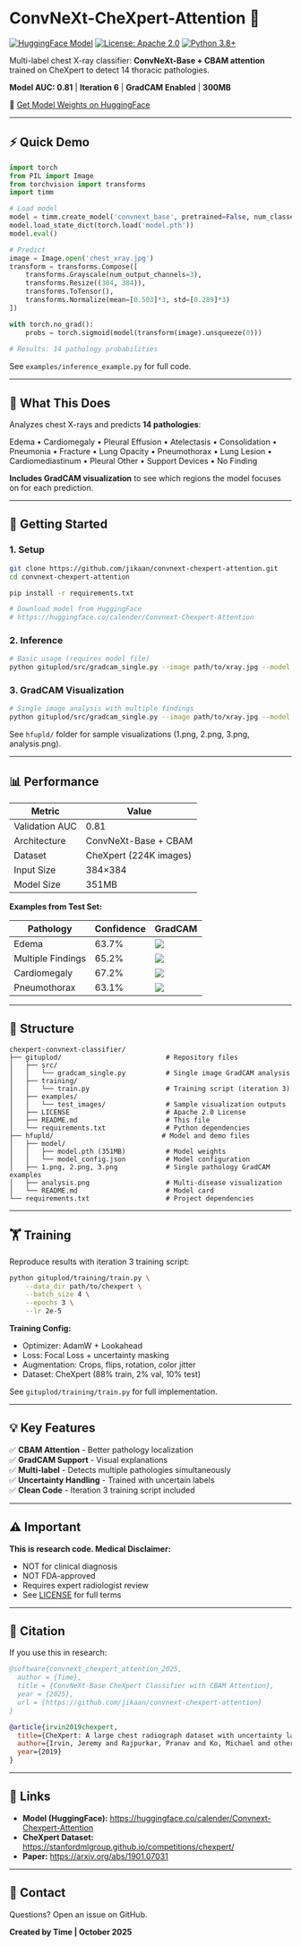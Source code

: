 # ConvNeXt-CheXpert-Attention 🏥

[![HuggingFace Model](https://img.shields.io/badge/%F0%9F%A4%97-Model%20Hub-yellow)](https://huggingface.co/calender/Convnext-Chexpert-Attention)
[![License: Apache 2.0](https://img.shields.io/badge/License-Apache%202.0-blue.svg)](LICENSE)
[![Python 3.8+](https://img.shields.io/badge/python-3.8+-blue.svg)](https://www.python.org/downloads/)

Multi-label chest X-ray classifier: **ConvNeXt-Base + CBAM attention** trained on CheXpert to detect 14 thoracic pathologies.

**Model AUC: 0.81** | **Iteration 6** | **GradCAM Enabled** | **300MB**

🤗 [Get Model Weights on HuggingFace](https://huggingface.co/calender/Convnext-Chexpert-Attention)

---

## ⚡ Quick Demo

```python
import torch
from PIL import Image
from torchvision import transforms
import timm

# Load model
model = timm.create_model('convnext_base', pretrained=False, num_classes=14)
model.load_state_dict(torch.load('model.pth'))
model.eval()

# Predict
image = Image.open('chest_xray.jpg')
transform = transforms.Compose([
    transforms.Grayscale(num_output_channels=3),
    transforms.Resize((384, 384)),
    transforms.ToTensor(),
    transforms.Normalize(mean=[0.503]*3, std=[0.289]*3)
])

with torch.no_grad():
    probs = torch.sigmoid(model(transform(image).unsqueeze(0)))
    
# Results: 14 pathology probabilities
```

See `examples/inference_example.py` for full code.

---

## 📖 What This Does

Analyzes chest X-rays and predicts **14 pathologies**:

Edema • Cardiomegaly • Pleural Effusion • Atelectasis • Consolidation • Pneumonia • Fracture • Lung Opacity • Pneumothorax • Lung Lesion • Cardiomediastinum • Pleural Other • Support Devices • No Finding

**Includes GradCAM visualization** to see which regions the model focuses on for each prediction.

---

## 🚀 Getting Started

### 1. Setup

```bash
git clone https://github.com/jikaan/convnext-chexpert-attention.git
cd convnext-chexpert-attention

pip install -r requirements.txt

# Download model from HuggingFace
# https://huggingface.co/calender/Convnext-Chexpert-Attention
```

### 2. Inference

```bash
# Basic usage (requires model file)
python gituplod/src/gradcam_single.py --image path/to/xray.jpg --model hfupld/model/model.pth
```

### 3. GradCAM Visualization

```bash
# Single image analysis with multiple findings
python gituplod/src/gradcam_single.py --image path/to/xray.jpg --model hfupld/model/model.pth --output results.png
```

See `hfupld/` folder for sample visualizations (1.png, 2.png, 3.png, analysis.png).

---

## 📊 Performance

| Metric | Value |
|--------|-------|
| Validation AUC | 0.81 |
| Architecture | ConvNeXt-Base + CBAM |
| Dataset | CheXpert (224K images) |
| Input Size | 384×384 |
| Model Size | 351MB |

**Examples from Test Set:**

| Pathology | Confidence | GradCAM |
|-----------|-----------|---------|
| Edema | 63.7% | ![](../hfupld/analysis.png) |
| Multiple Findings | 65.2% | ![](../hfupld/1.png) |
| Cardiomegaly | 67.2% | ![](../hfupld/2.png) |
| Pneumothorax | 63.1% | ![](../hfupld/3.png) |

---

## 📁 Structure

```
chexpert-convnext-classifier/
├── gituplod/                          # Repository files
│   ├── src/
│   │   └── gradcam_single.py          # Single image GradCAM analysis
│   ├── training/
│   │   └── train.py                   # Training script (iteration 3)
│   ├── examples/
│   │   └── test_images/               # Sample visualization outputs
│   ├── LICENSE                        # Apache 2.0 License
│   ├── README.md                      # This file
│   └── requirements.txt               # Python dependencies
├── hfupld/                           # Model and demo files
│   ├── model/
│   │   ├── model.pth (351MB)          # Model weights
│   │   └── model_config.json          # Model configuration
│   ├── 1.png, 2.png, 3.png            # Single pathology GradCAM examples
│   ├── analysis.png                   # Multi-disease visualization
│   └── README.md                      # Model card
└── requirements.txt                   # Project dependencies
```

---

## 🏋️ Training

Reproduce results with iteration 3 training script:

```bash
python gituplod/training/train.py \
    --data_dir path/to/chexpert \
    --batch_size 4 \
    --epochs 3 \
    --lr 2e-5
```

**Training Config:**
- Optimizer: AdamW + Lookahead
- Loss: Focal Loss + uncertainty masking
- Augmentation: Crops, flips, rotation, color jitter
- Dataset: CheXpert (88% train, 2% val, 10% test)

See `gituplod/training/train.py` for full implementation.

---

## 💡 Key Features

✅ **CBAM Attention** - Better pathology localization  
✅ **GradCAM Support** - Visual explanations  
✅ **Multi-label** - Detects multiple pathologies simultaneously  
✅ **Uncertainty Handling** - Trained with uncertain labels  
✅ **Clean Code** - Iteration 3 training script included  

---

## ⚠️ Important

**This is research code. Medical Disclaimer:**
- NOT for clinical diagnosis
- NOT FDA-approved
- Requires expert radiologist review
- See [LICENSE](LICENSE) for full terms

---

## 📝 Citation

If you use this in research:

```bibtex
@software{convnext_chexpert_attention_2025,
  author = {Time},
  title = {ConvNeXt-Base CheXpert Classifier with CBAM Attention},
  year = {2025},
  url = {https://github.com/jikaan/convnext-chexpert-attention}
}

@article{irvin2019chexpert,
  title={CheXpert: A large chest radiograph dataset with uncertainty labels},
  author={Irvin, Jeremy and Rajpurkar, Pranav and Ko, Michael and others},
  year={2019}
}
```

---

## 🔗 Links

- **Model (HuggingFace):** https://huggingface.co/calender/Convnext-Chexpert-Attention
- **CheXpert Dataset:** https://stanfordmlgroup.github.io/competitions/chexpert/
- **Paper:** https://arxiv.org/abs/1901.07031

---

## 📧 Contact

Questions? Open an issue on GitHub.

**Created by Time | October 2025**